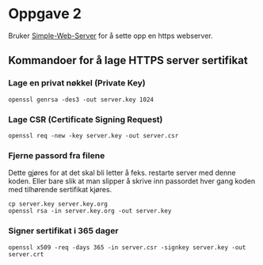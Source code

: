 # Oppgave 2
Bruker [Simple-Web-Server](https://github.com/eidheim/Simple-Web-Server) for å sette opp en https webserver.

## Kommandoer for å lage HTTPS server sertifikat

### Lage en privat nøkkel (Private Key)
```
openssl genrsa -des3 -out server.key 1024
```

### Lage CSR (Certificate Signing Request)
```
openssl req -new -key server.key -out server.csr
```

### Fjerne passord fra filene
Dette gjøres for at det skal bli letter å feks. restarte server med denne koden. Eller bare slik at man slipper å skrive inn passordet hver gang koden med tilhørende sertifikat kjøres.

```
cp server.key server.key.org
openssl rsa -in server.key.org -out server.key
```

### Signer sertifikat i 365 dager
```
openssl x509 -req -days 365 -in server.csr -signkey server.key -out server.crt
```
